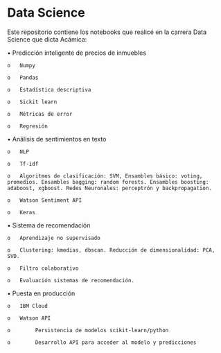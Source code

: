 # Data Science 
Este repositorio contiene los notebooks que realicé en la carrera Data Science que dicta Acámica:



• Predicción inteligente de precios de inmuebles

    o	Numpy
  
    o	Pandas
  
    o	Estadística descriptiva
  
    o	Sickit learn
  
    o	Métricas de error
  
    o	Regresión
  
  
• Análisis de sentimientos en texto

    o	NLP
  
    o	Tf-idf
  
    o	Algoritmos de clasificación: SVM, Ensambles básico: voting, promedios. Ensambles bagging: random forests. Ensambles boosting:  adaboost, xgboost. Redes Neuronales: perceptrón y backpropagation.
  
    o	Watson Sentiment API
  
    o	Keras
  
  
• Sistema de recomendación

    o	Aprendizaje no supervisado
  
    o	Clustering: kmedias, dbscan. Reducción de dimensionalidad: PCA, SVD.
  
    o	Filtro colaborativo
  
    o	Evaluación sistemas de recomendación.


• Puesta en producción

    o	IBM Cloud
  
    o	Watson API
  
    o        Persistencia de modelos scikit-learn/python
  
    o        Desarrollo API para acceder al modelo y predicciones
  
